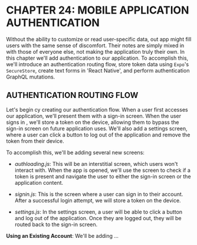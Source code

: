 # CHAPTER 24: MOBILE APPLICATION AUTHENTICATION

Without the ability to customize or read user-specific data, 
out app might fill users with the same sense of discomfort. Their
notes are simply mixed in with those of everyone else, not making 
the application truly their own. In this chapter we'll add 
authentication to our application. To accomplish this, we'll 
introduce an authentication routing flow, store token data using
`Expo`'s `SecureStore`, create text forms in 'React Native', 
and perform authentication GraphQL mutations.

## AUTHENTICATION ROUTING FLOW

Let's begin cy creating our authentication flow. When a user first
accesses our application, we'll present them with a sign-in screen.
When the user signs in , we'll store a token on the device, allowing
them to bypass the sign-in screen on future application uses. We'll
also add a settings screen, where a user can click a button to log
out of the application and remove the token from their device.

To accomplish this, we'll be adding several new screens:

* _authloading.js_: This will be an interstitial screen, which users
won't interact with. When the app is opened, we'll use the screen to 
check if a token is present and navigate the user to either the sign-in
screen or the application content.

* _signin.js_: This is the screen where a user can sign in to their 
account. After a successful login attempt, we will store a token on 
the device.

* _settings.js_: In the settings screen, a user will be able to click
a button and log out of the application. Once they are logged out, they
will be routed back to the sign-in screen.

**Using an Existing Account**: We'll be adding ...

<!-- HERE -- p. 274!~ -->